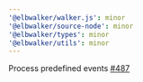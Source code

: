 ```yaml
---
'@elbwalker/walker.js': minor
'@elbwalker/source-node': minor
'@elbwalker/types': minor
'@elbwalker/utils': minor
---
```


Process predefined events
[#487](https://github.com/elbwalker/walkerOS/issues/487)

